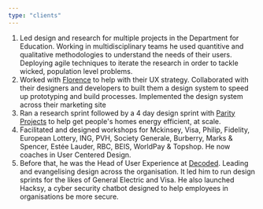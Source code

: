 ```yaml
---
type: "clients"
---
```


1. Led design and research for multiple projects in the Department for Education. Working in multidisciplinary teams he used quantitive and qualitative methodologies to understand the needs of their users. Deploying agile techniques to iterate the research in order to tackle wicked, population level problems.
1. Worked with [Florence](https://florence.co.uk) to help with their UX strategy. Collaborated with their designers and developers to built them a design system to speed up prototyping and build processes. Implemented the design system across their marketing site
1. Ran a research sprint followed by a 4 day design sprint with [Parity Projects](https://parityprojects.com) to help get people's homes energy efficient, at scale.  
1. Facilitated and designed workshops for Mckinsey, Visa, Philip, Fidelity, European Lottery, ING, PVH, Society Generale, Burberry, Marks & Spencer, Estée Lauder, RBC, BEIS, WorldPay & Topshop. He now coaches in User Centered Design.
1. Before that, he was the Head of User Experience at [Decoded](https://decoded.com). Leading and evangelising design across the organisation. It led him to run design sprints for the likes of General Electric and Visa. He also launched Hacksy, a cyber security chatbot designed to help employees in organisations be more secure.
